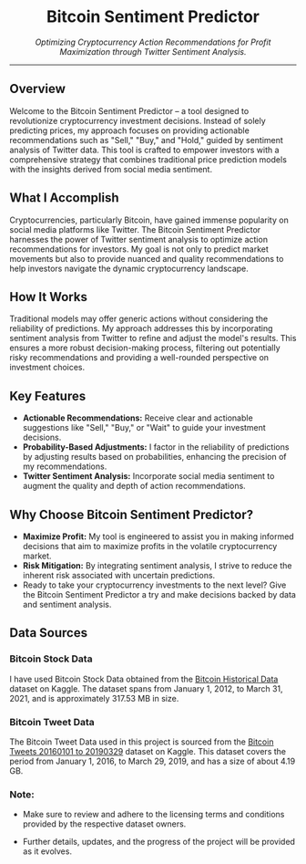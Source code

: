 <h1 align="center">Bitcoin Sentiment Predictor</h1>
<p align="center">
  <em>Optimizing Cryptocurrency Action Recommendations for Profit Maximization through Twitter Sentiment Analysis.</em>
  <br>
</p>
<hr>

## Overview
Welcome to the Bitcoin Sentiment Predictor – a tool designed to revolutionize cryptocurrency investment decisions. Instead of solely predicting prices, my approach focuses on providing actionable recommendations such as "Sell," "Buy," and "Hold," guided by sentiment analysis of Twitter data. This tool is crafted to empower investors with a comprehensive strategy that combines traditional price prediction models with the insights derived from social media sentiment.

## What I Accomplish
Cryptocurrencies, particularly Bitcoin, have gained immense popularity on social media platforms like Twitter. The Bitcoin Sentiment Predictor harnesses the power of Twitter sentiment analysis to optimize action recommendations for investors. My goal is not only to predict market movements but also to provide nuanced and quality recommendations to help investors navigate the dynamic cryptocurrency landscape.

## How It Works
Traditional models may offer generic actions without considering the reliability of predictions. My approach addresses this by incorporating sentiment analysis from Twitter to refine and adjust the model's results. This ensures a more robust decision-making process, filtering out potentially risky recommendations and providing a well-rounded perspective on investment choices.

## Key Features
- **Actionable Recommendations:** Receive clear and actionable suggestions like "Sell," "Buy," or "Wait" to guide your investment decisions.
- **Probability-Based Adjustments:** I factor in the reliability of predictions by adjusting results based on probabilities, enhancing the precision of my recommendations.
- **Twitter Sentiment Analysis:** Incorporate social media sentiment to augment the quality and depth of action recommendations.

## Why Choose Bitcoin Sentiment Predictor?
- **Maximize Profit:** My tool is engineered to assist you in making informed decisions that aim to maximize profits in the volatile cryptocurrency market.
- **Risk Mitigation:** By integrating sentiment analysis, I strive to reduce the inherent risk associated with uncertain predictions.
- Ready to take your cryptocurrency investments to the next level? Give the Bitcoin Sentiment Predictor a try and make decisions backed by data and sentiment analysis.

## Data Sources
### Bitcoin Stock Data
I have used Bitcoin Stock Data obtained from the [Bitcoin Historical Data](https://www.kaggle.com/datasets/mczielinski/bitcoin-historical-data) dataset on Kaggle. The dataset spans from January 1, 2012, to March 31, 2021, and is approximately 317.53 MB in size.

### Bitcoin Tweet Data
The Bitcoin Tweet Data used in this project is sourced from the [Bitcoin Tweets 20160101 to 20190329](https://www.kaggle.com/datasets/alaix14/bitcoin-tweets-20160101-to-20190329) dataset on Kaggle. This dataset covers the period from January 1, 2016, to March 29, 2019, and has a size of about 4.19 GB.

### Note:
- Make sure to review and adhere to the licensing terms and conditions provided by the respective dataset owners.

- Further details, updates, and the progress of the project will be provided as it evolves.
